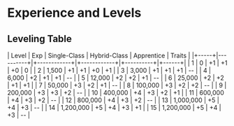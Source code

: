 # Experience and Levels

## 





## Leveling Table

| Level |     Exp   | Single-Class | Hybrid-Class | Apprentice | Traits |
|+-----+|----------+|+------------+|+------------+|+----------+|+------+|
|   1   |         0 | +1           | +1           | +0         |  0     |
|   2   |     1,500 | +1           | +1           | +0         | +1     |
|   3   |     3,000 | +1           | +1           | +1         | --     |
|   4   |     6,000 | +2           | +1           | +1         | --     |
|   5   |    12,000 | +2           | +2           | +1         | --     |
|   6   |    25,000 | +2           | +2           | +1         | +1     |
|   7   |    50,000 | +3           | +2           | +1         | --     |
|   8   |   100,000 | +3           | +2           | +2         | --     |
|   9   |   200,000 | +3           | +3           | +2         | --     |
|  10   |   400,000 | +4           | +3           | +2         | +1     |
|  11   |   600,000 | +4           | +3           | +2         | --     |
|  12   |   800,000 | +4           | +3           | +2         | --     |
|  13   | 1,000,000 | +5           | +4           | +3         | --     |
|  14   | 1,200,000 | +5           | +4           | +3         | +1     |
|  15   | 1,200,000 | +5           | +4           | +3         | --     |
